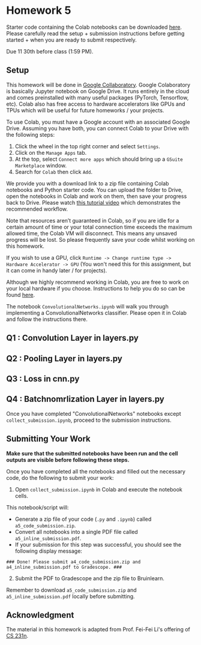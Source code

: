 
# Homework 5

Starter code containing the Colab notebooks can be downloaded [here](https://www.dropbox.com/s/d9y5rdujx4add7t/hw_5.zip?dl=0). Please carefully read the setup + submission instructions before getting started + when you are ready to submit respectively.

Due 11 30th before class (1:59 PM).

## Setup

This homework will be done in [Google Collaboratory](https://colab.research.google.com/). Google Colaboratory is basically Jupyter notebook on Google Drive. It runs entirely in the cloud and comes preinstalled with many useful packages (PyTorch, Tensorflow, etc). Colab also has free access to hardware accelerators like GPUs and TPUs which will be useful for future homeworks / your projects. 

To use Colab, you must have a Google account with an associated Google Drive. Assuming you have both, you can connect Colab to your Drive with the following steps:

1. Click the wheel in the top right corner and select `Settings`.
2. Click on the `Manage Apps` tab.
3. At the top, select `Connect more apps` which should bring up a `GSuite Marketplace` window.
4. Search for `Colab` then click `Add`.

We provide you with a download link to a zip file containing Colab notebooks and Python starter code. You can upload the folder to Drive, open the notebooks in Colab and work on them, then save your progress back to Drive. Please watch [this tutorial video](https://www.youtube.com/watch?v=DsGd2e9JNH4&feature=emb_imp_woyt&ab_channel=MooJinKim) which demonstrates the recommended workflow.

Note that resources aren’t guaranteed in Colab, so if you are idle for a certain amount of time or your total connection time exceeds the maximum allowed time, the Colab VM will disconnect. This means any unsaved progress will be lost. So please frequently save your code whilst working on this homework. 

If you wish to use a GPU, click `Runtime -> Change runtime type -> Hardware Accelerator -> GPU` (You won't need this for this assignment, but it can come in handy later / for projects).

Although we highly recommend working in Colab, you are free to work on your local hardware if you choose. Instructions to help you do so can be found [here](https://cs231n.github.io/setup-instructions/#working-locally-on-your-machine).

The notebook `ConvolutionalNetworks.ipynb` will walk you through implementing a ConvolutionalNetworks classifier. Please open it in Colab and follow the instructions there.

## Q1 : Convolution Layer in layers.py

## Q2 : Pooling Layer in layers.py

## Q3 : Loss in cnn.py 

## Q4 : Batchnomrlization Layer in layers.py


Once you have completed "ConvolutionalNetworks" notebooks except `collect_submission.ipynb`, proceed to the submission instructions.
## Submitting Your Work

**Make sure that the submitted notebooks have been run and the cell outputs are visible before following these steps.**

Once you have completed all the notebooks and filled out the necessary code, do the following to submit your work:

1. Open `collect_submission.ipynb` in Colab and execute the notebook cells.

This notebook/script will:

- Generate a zip file of your code (`.py` and `.ipynb`) called `a5_code_submission.zip`.
- Convert all notebooks into a single PDF file called `a5_inline_submission.pdf`.
- If your submission for this step was successful, you should see the following display message:

`### Done! Please submit a4_code_submission.zip and a4_inline_submission.pdf to Gradescope. ###`

2. Submit the PDF to Gradescope and the zip file to Bruinlearn.

Remember to download `a5_code_submission.zip` and `a5_inline_submission.pdf` locally before submitting.

## Acknowledgment
The material in this homework is adapted from Prof. Fei-Fei Li's offering of [CS 231n](http://cs231n.stanford.edu/).


